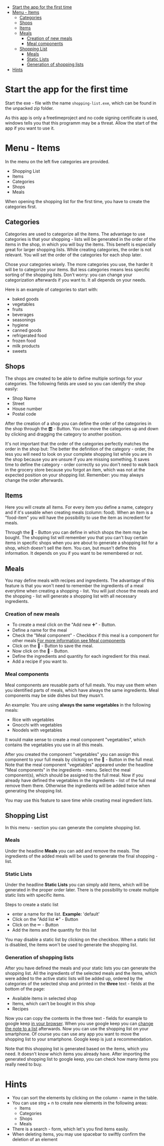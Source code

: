 - [Start the app for the first time](#start-the-app-for-the-first-time)
- [Menu - Items](#menu---items)
  - [Categories](#categories)
  - [Shops](#shops)
  - [Items](#items)
  - [Meals](#meals)
    - [Creation of new meals](#creation-of-new-meals)
    - [Meal components](#meal-components)
  - [Shopping List](#shopping-list)
    - [Meals](#meals-1)
    - [Static Lists](#static-lists)
    - [Generation of shopping lists](#generation-of-shopping-lists)
- [Hints](#hints)

# Start the app for the first time
Start the exe - file with the name `shopping-list.exe`, which can be found in the unpacked zip folder.

As this app is only a freetimeproject and no code signing certificate is used, windows tells you that this programm may be a threat.
Allow the start of the app if you want to use it.

# Menu - Items
In the menu on the left five categories are provided.

- Shopping List
- Items
- Categories
- Shops
- Meals

When opening the shopping list for the first time, you have to create the categories first.

## Categories
Categories are used to categorize all the items.
The advantage to use categories is that your shopping - lists will be generated in the order of the items in the shop, in which you will buy the items. This benefit is especially great for larger shopping lists.
While creating categories, the order is not relevant. You will set the order of the categories for each shop later.

Chose your categories wisely. The more categories you use, the harder it will be to categorize your items.
But less categories means less specific sorting of the shopping lists.
Don't worry: you can change your categorization afterwards if you want to.
It all depends on your needs.

Here is an example of categories to start with:

- baked goods
- vegetables
- fruits
- beverages
- seasonings
- hygiene
- canned goods
- refrigerated food
- frozen food
- milk products
- sweets

## Shops
The shops are created to be able to define multiple sortings for your categories. The following fields are used so you can identify
the shop easily:

- Shop Name
- Street
- House number
- Postal code

After the creation of a shop you can define the order of the categories in the shop through the 🆎 - Button.
You can move the categories up and down by clicking and dragging the category to another position.

It's not important that the order of the categories perfectly matches the order in the shop but: The better
the definition of the category - order, the less you will need to look on your complete shopping list while you are in the shop because
you are unsure if you are missing something. It saves time to define the category - order correctly so you don't need to walk back in the grocery store because you forgot an item, which was not at the expected position on your shopping list.
Remember: you may always change the order afterwards.

## Items
Here you will create all items. For every item you define a name, category and if it's useable when creating meals (column: food).
When an item is a "food-item" you will have the possibility to use the item as incredient for meals.

Through the 🏣 - Button you can define in which shops the item may be bought.
The shopping list will remember you that you can't buy certain items in specific shops when you are about
to generate a shopping list for a shop, which doesn't sell the item.
You can, but musn't define this information. It depends on you if you want to be remembered or not.

## Meals
You may define meals with recipes and ingredients.
The advantage of this feature is that you won't need to remember the ingredients of a meal everytime when creating a shopping - list.
You will just chose the meals and the shopping - list will generate a shopping list with all necessary ingredients.

### Creation of new meals
- To create a meal click on the "Add new ➕" - Button.
- Define a name for the meal
- Check the "Meal component" - Checkbox if this meal is a component for other meals [For more information see Meal components](#Meal-components)
- Click on the 💾 - Button to save the meal.
- Now click on the 🥔 - Button.
- Define the ingredients and quantity for each ingredient for this meal.
- Add a recipe if you want to.

### Meal components
Meal components are reusable parts of full meals. You may use them when you identified parts of meals, which have always the same ingredients.
Meal components may be side dishes but they musn't.

An example:
You are using **always the same vegetables** in the following meals:
- Rice with vegetables
- Gnocchi with vegetables
- Noodels with vegetables

It would make sense to create a meal component "vegetables", which
contains the vegetables you use in all this meals.

After you created the component "vegetables" you can assign this component to your full meals by clicking on the 🥔 - Button in the full meal.
Note that the meal component "vegetables" appeared under the headline "Meal components" in the ingredients - menu.
Select the meal component(s), which should be assigned to the full meal.
Now if you already have defined the vegetables in the ingredients - list of the full meal remove them there. Otherwise
the ingredients will be added twice when generating the shopping list.

You may use this feature to save time while creating meal ingredient lists.

## Shopping List
In this menu - section you can generate the complete shopping list.

### Meals
Under the headline **Meals** you can add and remove the meals. The ingredients of the added meals
will be used to generate the final shopping - list.

### Static Lists
Under the headline **Static Lists** you can simply add items, which will be generated in the proper order later.
There is the possibility to create multiple static lists with specific items.

Steps to create a static list
- enter a name for the list. **Example:** 'default'
- Click on the "Add list ➕" - Button
- Click on the ✏ - Button
- Add the items and the quantity for this list

You may disable a static list by clicking on the checkbox. When a static list is disabled,
the items won't be used to generate the shopping list.

### Generation of shopping lists
After you have defined the meals and your static lists you can generate the shopping list.
All the ingredients of the selected meals and the items, which were added to the active static lists will be added up,
ordered by the categories of the selected shop and printed in the **three** text - fields at the bottom of the page:
- Available items in selected shop
- Items, which can't be bought in this shop
- Recipes

Now you can copy the contents in the three text - fields for example to google keep [in your browser](https://keep.google.com/).
When you use google keep you can [change the note to a list](https://support.google.com/keep/answer/6395451?hl=en&co=GENIE.Platform%3DDesktop) afterwards. Now you can use the shopping list on your smartphone.
Of course you can use any app you want to move the shopping list to your
smartphone. Google keep is just a recommendation.

Note that this shopping list is generated based on the items, which you need. It doesn't know which items you already have.
After importing the generated shopping list to google keep, you can check how many items you really need to buy.

# Hints
- You can sort the elements by clicking on the column - name in the table.
- You can use strg + n to create new elements in the following areas:
  - Items
  - Categories
  - Shops
  - Meals
- There is a search - form, which let's you find items easily.
- When deleting items, you may use spacebar to swiftly confirm the deletion of an element